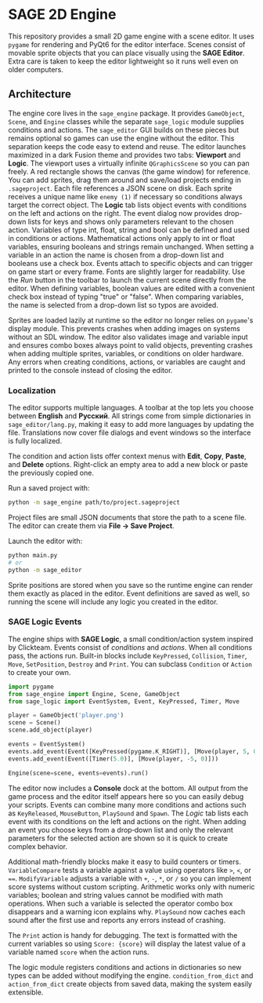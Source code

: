 # SAGE 2D Engine

This repository provides a small 2D game engine with a scene editor. It uses
`pygame` for rendering and PyQt6 for the editor interface. Scenes consist of
movable sprite objects that you can place visually using the **SAGE Editor**.
Extra care is taken to keep the editor lightweight so it runs well even on
older computers.

## Architecture
The engine core lives in the `sage_engine` package. It provides `GameObject`, `Scene`, and `Engine` classes while the separate `sage_logic` module supplies conditions and actions. The `sage_editor` GUI builds on these pieces but remains optional so games can use the engine without the editor. This separation keeps the code easy to extend and reuse.
The editor launches maximized in a dark Fusion
theme and provides two
tabs: **Viewport** and **Logic**. The viewport uses a virtually infinite
`QGraphicsScene` so you can pan freely. A red rectangle shows the canvas (the
game window) for reference. You can add sprites, drag them around and
save/load projects ending in `.sageproject`. Each file references a JSON scene
on disk. Each sprite receives a unique name like
`enemy (1)` if necessary so conditions always target the correct object.
The **Logic** tab lists object events with
conditions on the left and actions on the right. The event dialog now provides
drop-down lists for keys and shows only parameters relevant to the chosen
action. Variables of type int, float, string and bool can be defined and used
in conditions or actions. Mathematical actions only apply to int or float
variables, ensuring booleans and strings remain unchanged. When setting a variable in an action the name is
chosen from a drop-down list and booleans use a check box. Events attach to specific objects and can trigger on
game start or every frame. Fonts are slightly larger for readability. Use the
*Run* button in the toolbar to launch the current scene directly from the
editor.
When defining variables, boolean values are edited with a convenient check box
instead of typing "true" or "false".
When comparing variables, the name is selected from a drop-down list so typos
are avoided.

Sprites are loaded lazily at runtime so the editor no longer relies on
`pygame`'s display module. This prevents crashes when adding images on systems
without an SDL window. The editor also validates image and variable input and
ensures combo boxes always point to valid objects, preventing crashes when
adding multiple sprites, variables, or conditions on older hardware.
Any errors when creating conditions, actions, or variables are caught and
printed to the console instead of closing the editor.

### Localization

The editor supports multiple languages. A toolbar at the top lets you choose
between **English** and **Русский**. All strings come from simple dictionaries
in `sage_editor/lang.py`, making it easy to add more languages by updating the
file. Translations now cover file dialogs and event windows so the interface is fully localized.

The condition and action lists offer context menus with **Edit**, **Copy**,
**Paste**, and **Delete** options. Right-click an empty area to add a new block
or paste the previously copied one.

Run a saved project with:

```bash
python -m sage_engine path/to/project.sageproject
```

Project files are small JSON documents that store the path to a scene file. The
editor can create them via **File → Save Project**.

Launch the editor with:

```bash
python main.py
# or
python -m sage_editor
```

Sprite positions are stored when you save so the runtime engine can render them
exactly as placed in the editor.
Event definitions are saved as well, so running the scene will include any logic
you created in the editor.

### SAGE Logic Events

The engine ships with **SAGE Logic**, a small condition/action system inspired
by Clickteam. Events consist of *conditions* and *actions*. When all conditions
pass, the actions run. Built-in blocks include `KeyPressed`, `Collision`,
`Timer`, `Move`, `SetPosition`, `Destroy` and `Print`. You can subclass
`Condition` or `Action` to create your own.

```python
import pygame
from sage_engine import Engine, Scene, GameObject
from sage_logic import EventSystem, Event, KeyPressed, Timer, Move

player = GameObject('player.png')
scene = Scene()
scene.add_object(player)

events = EventSystem()
events.add_event(Event([KeyPressed(pygame.K_RIGHT)], [Move(player, 5, 0)]))
events.add_event(Event([Timer(5.0)], [Move(player, -5, 0)]))

Engine(scene=scene, events=events).run()
```

The editor now includes a **Console** dock at the bottom. All output from the
game process and the editor itself appears here so you can easily debug your
scripts. Events can combine many more conditions and actions such as
`KeyReleased`, `MouseButton`, `PlaySound` and `Spawn`. The *Logic* tab lists
each event with its conditions on the left and actions on the right. When adding
an event you choose keys from a drop‑down list and only the relevant parameters
for the selected action are shown so it is quick to create complex behavior.

Additional math-friendly blocks make it easy to build counters or timers.
`VariableCompare` tests a variable against a value using operators like `>`,
`<`, or `==`. `ModifyVariable` adjusts a variable with `+`, `-`, `*`, or `/` so
you can implement score systems without custom scripting. Arithmetic works only
with numeric variables; boolean and string values cannot be modified with math
operations. When such a variable is selected the operator combo box disappears
and a warning icon explains why. `PlaySound` now caches each sound after the
first use and reports any errors instead of crashing.

The `Print` action is handy for debugging. The text is formatted with the
current variables so using `Score: {score}` will display the latest value of a
variable named `score` when the action runs.

The logic module registers conditions and actions in dictionaries so new types
can be added without modifying the engine. `condition_from_dict` and
`action_from_dict` create objects from saved data, making the system easily
extensible.
